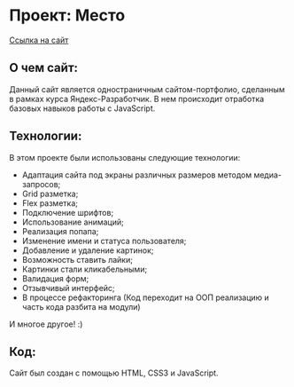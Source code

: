 # Проект: Место

[Ссылка на сайт](https://mrkiwinator.github.io/mesto/)

## О чем сайт:

Данный сайт является одностраничным сайтом-портфолио, сделанным в рамках курса Яндекс-Разработчик.
В нем происходит отработка базовых навыков работы с JavaScript.

## Технологии:

В этом проекте были использованы следующие технологии:

* Адаптация сайта под экраны различных размеров методом медиа-запросов;
* Grid разметка;
* Flex разметка;
* Подключение шрифтов;
* Использование анимаций;
* Реализация попапа;
* Изменение имени и статуса пользователя;
* Добавление и удаление картинок;
* Возможность ставить лайки;
* Картинки стали кликабельными;
* Валидация форм;
* Отзывчивый интерфейс;
* В процессе рефакторинга (Код переходит на ООП реализацию и часть кода разбита на модули)

И многое другое! :)

## Код:

Сайт был создан с помощью HTML, CSS3 и JavaScript.

